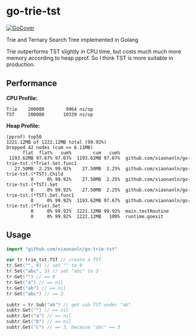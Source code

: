 # go-trie-tst

[![GoCover](http://gocover.io/_badge/github.com/xiaonanln/go-trie-tst)](https://gocover.io/github.com/xiaonanln/go-trie-tst)

Trie and Ternary Search Tree implemented in Golang

Trie outperforms TST slightly in CPU time, but costs much much more memory according to heap pprof.
So I think TST is more suitable in production.

## Performance
**CPU Profile:**
```
Trie    200000	      9964 ns/op
TST     200000	     10339 ns/op
```

**Heap Profile:**
```
(pprof) top50
1221.12MB of 1222.12MB total (99.92%)
Dropped 42 nodes (cum <= 6.11MB)
      flat  flat%   sum%        cum   cum%
 1193.62MB 97.67% 97.67%  1193.62MB 97.67%  github.com/xiaonanln/go-trie-tst.(*Trie).Set.func1
   27.50MB  2.25% 99.92%    27.50MB  2.25%  github.com/xiaonanln/go-trie-tst.(*TST).Child
         0     0% 99.92%    27.50MB  2.25%  github.com/xiaonanln/go-trie-tst.(*TST).Set
         0     0% 99.92%    27.50MB  2.25%  github.com/xiaonanln/go-trie-tst.(*TST).Set.func1
         0     0% 99.92%  1193.62MB 97.67%  github.com/xiaonanln/go-trie-tst.(*Trie).Set
         0     0% 99.92%  1221.12MB 99.92%  main.testRoutine
         0     0% 99.92%  1222.12MB   100%  runtime.goexit
```

## Usage 

```go
import "github.com/xiaonanln/go-trie-tst"

var tr trie_tst.TST // create a TST
tr.Set("", 0) // set "" to 0
tr.Set("abc", 3) // set "abc" to 3
tr.Get("") // == 0
tr.Get("a") // == nil
tr.Get("ab") // == nil
tr.Get("abc") // == 3

subtr = tr.Sub("ab") // get sub TST under "ab"
subtr.Get("") // == nil
subtr.Get("a") // == nil
subtr.Get("b") // == nil
subtr.Get("c") // == 3, because "abc" == 3
```
